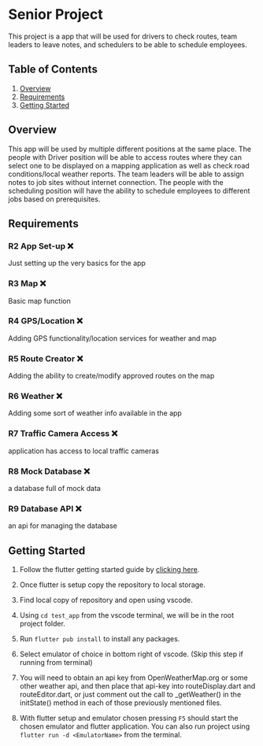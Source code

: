 # Senior Project

This project is a app that will be used for drivers to check routes, team leaders to leave notes, and schedulers to be able to schedule employees.

## Table of Contents

1. [Overview](#overview)
2. [Requirements](#features)
3. [Getting Started](#getting-started)

## Overview

This app will be used by multiple different positions at the same place. The people with Driver position will be able to access routes where they can select one to be displayed on a mapping application as well as check road conditions/local weather reports. The team leaders will be able to assign notes to job sites without internet connection. The people with the scheduling position will have the ability to schedule employees to different jobs based on prerequisites.  

## Requirements

### R2	App Set-up	❌
Just setting up the very basics for the app
### R3	Map	❌
Basic map function
### R4	GPS/Location	❌
Adding GPS functionality/location services for weather and map
### R5	Route Creator	❌
Adding the ability to create/modify approved routes on the map
### R6	Weather	❌
Adding some sort of weather info available in the app
### R7	Traffic Camera Access	❌
application has access to local traffic cameras
### R8	Mock Database	❌
a database full of mock data
### R9	Database API	❌
an api for managing the database

## Getting Started

1. Follow the flutter getting started guide by [clicking here](https://docs.flutter.dev/get-started/install).

2. Once flutter is setup copy the repository to local storage.

3. Find local copy of repository and open using vscode.

4. Using `cd test_app` from the vscode terminal, we will be in the root project folder.

5. Run `flutter pub install` to install any packages.

6. Select emulator of choice in bottom right of vscode. (Skip this step if running from terminal)

7. You will need to obtain an api key from OpenWeatherMap.org or some other weather api, and then place that api-key into routeDisplay.dart and routeEditor.dart, or just comment out the call to _getWeather() in the initState() method in each of those previously mentioned files.

8. With flutter setup and emulator chosen pressing `F5` should start the chosen emulator and flutter application. You can also run project using `flutter run -d <EmulatorName>` from the terminal.



